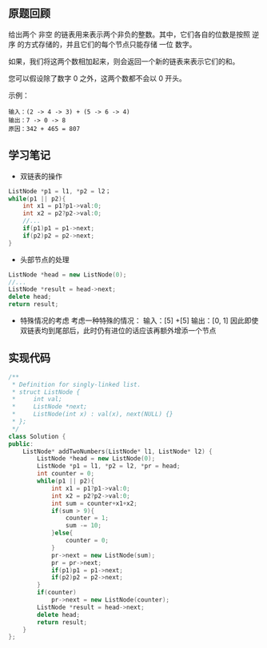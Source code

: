 ## 原题回顾
给出两个 非空 的链表用来表示两个非负的整数。其中，它们各自的位数是按照 逆序 的方式存储的，并且它们的每个节点只能存储 一位 数字。

如果，我们将这两个数相加起来，则会返回一个新的链表来表示它们的和。

您可以假设除了数字 0 之外，这两个数都不会以 0 开头。

示例：


```
输入：(2 -> 4 -> 3) + (5 -> 6 -> 4)
输出：7 -> 0 -> 8
原因：342 + 465 = 807
```


## 学习笔记

 - 双链表的操作
 

```cpp
ListNode *p1 = l1, *p2 = l2；
while(p1 || p2){
	int x1 = p1?p1->val:0;
  	int x2 = p2?p2->val:0;
	//...
  	if(p1)p1 = p1->next;
  	if(p2)p2 = p2->next;
}
```

 - 头部节点的处理

```cpp
ListNode *head = new ListNode(0);
//...
ListNode *result = head->next;
delete head;
return result;
```

 - 特殊情况的考虑
 考虑一种特殊的情况：
 输入：[5] +[5]
 输出：[0, 1]
因此即使双链表均到尾部后，此时仍有进位的话应该再额外增添一个节点

## 实现代码

```cpp
/**
 * Definition for singly-linked list.
 * struct ListNode {
 *     int val;
 *     ListNode *next;
 *     ListNode(int x) : val(x), next(NULL) {}
 * };
 */
class Solution {
public:
    ListNode* addTwoNumbers(ListNode* l1, ListNode* l2) {
        ListNode *head = new ListNode(0);
        ListNode *p1 = l1, *p2 = l2, *pr = head;
        int counter = 0;
        while(p1 || p2){
            int x1 = p1?p1->val:0;
            int x2 = p2?p2->val:0;
            int sum = counter+x1+x2;
            if(sum > 9){
                counter = 1;
                sum -= 10;
            }else{
                counter = 0;
            }
            pr->next = new ListNode(sum);
            pr = pr->next;
            if(p1)p1 = p1->next;
            if(p2)p2 = p2->next;
        }
        if(counter)
            pr->next = new ListNode(counter);
        ListNode *result = head->next;
        delete head;
        return result;
    }
};
```